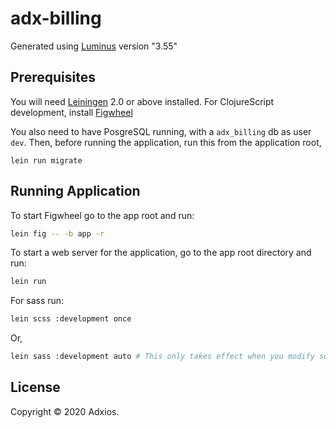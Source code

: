 # adx-billing

Generated using [Luminus][1] version "3.55"


## Prerequisites

You will need [Leiningen][2] 2.0 or above installed. For ClojureScript development, install [Figwheel][3]

You also need to have PosgreSQL running, with a `adx_billing` db as user `dev`. Then, before running the application, run this from the application root,

```
lein run migrate
```

[1]: https://luminusweb.com/
[2]: https://figwheel.org/
[3]: https://github.com/technomancy/leiningen

## Running Application

To start Figwheel go to the app root and run:

```bash
lein fig -- -b app -r
```

To start a web server for the application, go to the app root directory and run:

```bash
lein run
```

For sass run:

```bash
lein scss :development once
```

Or,

```bash
lein sass :development auto # This only takes effect when you modify something
```

## License

Copyright © 2020 Adxios.
